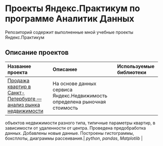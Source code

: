 # Проекты Яндекс.Практикум по программе Аналитик Данных

Репозиторий содержит выполненные мной учебные проекты Яндекс.Практикум 

## Описание проектов

| Название проекта | Описание | Используемые библиотеки | 
| :---------------------- | :---------------------- | :---------------------- |
| [Продажа квартир в Санкт-Петербурге — анализ рынка недвижимости](spb-aparts-sales) | На основе данных сервиса Яндекс.Недвижимость определена рыночная стоимость
объектов недвижимости разного типа, типичные параметры квартир, в зависимости от
удаленности от центра. Проведена предобработка данных. Добавлены новые данные.
Построены гистограммы, боксплоты, диаграммы рассеивания.| *python*, *pandas*, *Matplotlib* |
